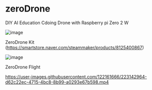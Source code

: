 # zeroDrone
DIY AI Education Cdoing Drone with Raspberry pi Zero 2 W

![image](https://user-images.githubusercontent.com/122161666/223139838-021ae03c-4051-4775-9dc8-e55360cdb9d0.png)


ZeroDrone Kit  (https://smartstore.naver.com/steammaker/products/8125400867)

![image](https://user-images.githubusercontent.com/122161666/223154534-6ad6dd59-ea49-4378-9610-4b98cd6e06e9.png)



ZeroDrone Flight 



https://user-images.githubusercontent.com/122161666/223142964-d62c22ec-4715-4bc8-8b99-a0293e67b598.mp4

